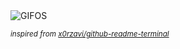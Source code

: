 <div align="justify">
<picture>
    <source media="(prefers-color-scheme: dark)" srcset="https://i.ibb.co/Zf5MDZf/output-gif.gif">
    <source media="(prefers-color-scheme: light)" srcset="https://i.ibb.co/Zf5MDZf/output-gif.gif">
    <img alt="GIFOS" src="https://i.ibb.co/Zf5MDZf/output-gif.gif">
</picture>

<sub><i>inspired from [x0rzavi/github-readme-terminal](https://github.com/x0rzavi/github-readme-terminal)</i></sub>

</div>

<!-- Image deletion URL: https://ibb.co/fXfxwcX/65d353bb4bc1250a9e7cfea0cb51d55b -->